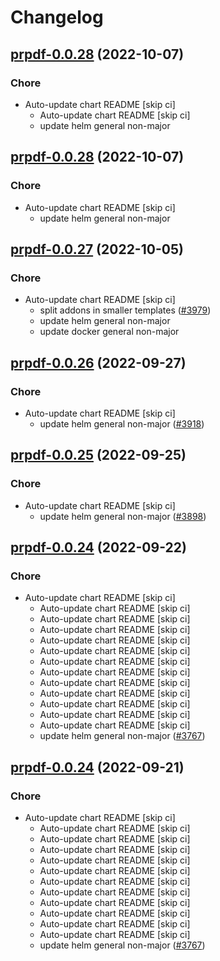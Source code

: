 # Changelog



## [prpdf-0.0.28](https://github.com/truecharts/charts/compare/prpdf-0.0.27...prpdf-0.0.28) (2022-10-07)

### Chore

- Auto-update chart README [skip ci]
  - Auto-update chart README [skip ci]
  - update helm general non-major




## [prpdf-0.0.28](https://github.com/truecharts/charts/compare/prpdf-0.0.27...prpdf-0.0.28) (2022-10-07)

### Chore

- Auto-update chart README [skip ci]
  - update helm general non-major




## [prpdf-0.0.27](https://github.com/truecharts/charts/compare/prpdf-0.0.26...prpdf-0.0.27) (2022-10-05)

### Chore

- Auto-update chart README [skip ci]
  - split addons in smaller templates ([#3979](https://github.com/truecharts/charts/issues/3979))
  - update helm general non-major
  - update docker general non-major




## [prpdf-0.0.26](https://github.com/truecharts/charts/compare/prpdf-0.0.25...prpdf-0.0.26) (2022-09-27)

### Chore

- Auto-update chart README [skip ci]
  - update helm general non-major ([#3918](https://github.com/truecharts/charts/issues/3918))




## [prpdf-0.0.25](https://github.com/truecharts/charts/compare/prpdf-0.0.24...prpdf-0.0.25) (2022-09-25)

### Chore

- Auto-update chart README [skip ci]
  - update helm general non-major ([#3898](https://github.com/truecharts/charts/issues/3898))




## [prpdf-0.0.24](https://github.com/truecharts/charts/compare/prpdf-0.0.23...prpdf-0.0.24) (2022-09-22)

### Chore

- Auto-update chart README [skip ci]
  - Auto-update chart README [skip ci]
  - Auto-update chart README [skip ci]
  - Auto-update chart README [skip ci]
  - Auto-update chart README [skip ci]
  - Auto-update chart README [skip ci]
  - Auto-update chart README [skip ci]
  - Auto-update chart README [skip ci]
  - Auto-update chart README [skip ci]
  - Auto-update chart README [skip ci]
  - Auto-update chart README [skip ci]
  - Auto-update chart README [skip ci]
  - Auto-update chart README [skip ci]
  - update helm general non-major ([#3767](https://github.com/truecharts/charts/issues/3767))




## [prpdf-0.0.24](https://github.com/truecharts/charts/compare/prpdf-0.0.23...prpdf-0.0.24) (2022-09-21)

### Chore

- Auto-update chart README [skip ci]
  - Auto-update chart README [skip ci]
  - Auto-update chart README [skip ci]
  - Auto-update chart README [skip ci]
  - Auto-update chart README [skip ci]
  - Auto-update chart README [skip ci]
  - Auto-update chart README [skip ci]
  - Auto-update chart README [skip ci]
  - Auto-update chart README [skip ci]
  - Auto-update chart README [skip ci]
  - Auto-update chart README [skip ci]
  - Auto-update chart README [skip ci]
  - update helm general non-major ([#3767](https://github.com/truecharts/charts/issues/3767))



